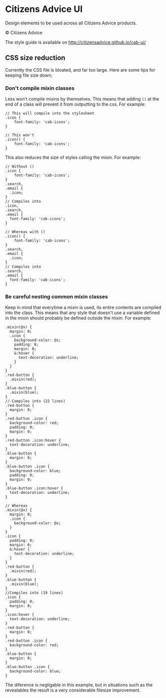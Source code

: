 # Citizens Advice UI

Design elements to be used across all Citizens Advice products.

© Citizens Advice

The style guide is available on http://citizensadvice.github.io/cab-ui/

## CSS size reduction

Currently the CSS file is bloated, and far too large. Here are some tips for keeping file size down;

### Don't compile mixin classes

Less won't compile mixins by themselves. This means that adding `()` at the end of a class will prevent it from outputting to the css. For example:

```less
// This will compile into the stylesheet
.icon {
    font-family: 'cab-icons';
}

// This won't
.icon() {
    font-family: 'cab-icons';
}
```

This also reduces the size of styles calling the mixin. For example:

```less
// Without ()
.icon {
    font-family: 'cab-icons';
}
.search,
.email {
  .icon;
}
// Compiles into
.icon,
.search,
.email {
  font-family: 'cab-icons';
}

// Whereas with ()
.icon() {
    font-family: 'cab-icons';
}
.search,
.email {
  .icon;
}
// Compiles into
.search,
.email {
  font-family: 'cab-icons';
}
```

### Be careful nesting common mixin classes

Keep in mind that everytime a mixin is used, its entire contents are compiled into the class. This means that any style that doesn't use a variable defined in the mixin should probably be defined outside the mixin. For example:

```less
.mixin(@x) {
  margin: 0;
  .icon {
    background-color: @x;
    padding: 0;
    margin: 0;
    &:hover {
      text-decoration: underline;
    }
  }
}
.red-button {
  .mixin(red);
}
.blue-button {
  .mixin(blue);
}
// Compiles into (22 lines)
.red-button {
  margin: 0;
}
.red-button .icon {
  background-color: red;
  padding: 0;
  margin: 0;
}
.red-button .icon:hover {
  text-decoration: underline;
}
.blue-button {
  margin: 0;
}
.blue-button .icon {
  background-color: blue;
  padding: 0;
  margin: 0;
}
.blue-button .icon:hover {
  text-decoration: underline;
}

// Whereas
.mixin(@x) {
  margin: 0;
  .icon {
    background-color: @x;
  }
}
.icon {
  padding: 0;
  margin: 0;
  &:hover {
    text-decoration: underline;
  }
}
.red-button {
  .mixin(red);
}
.blue-button {
  .mixin(blue);
}
//Compiles into (19 lines)
.icon {
  padding: 0;
  margin: 0;
}
.icon:hover {
  text-decoration: underline;
}
.red-button {
  margin: 0;
}
.red-button .icon {
  background-color: red;
}
.blue-button {
  margin: 0;
}
.blue-button .icon {
  background-color: blue;
}
```

The diference is negligable in this example, but in situations such as the revealables the result is a very considerable filesize improvement.